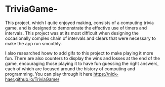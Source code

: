 # TriviaGame-


This project, which I quite enjoyed making, consists of a computing trivia game, and is designed to demonstrate the effective use of timers and intervals. This project was at its most difficult when designing the occasionally complex chain of intervals and clears that were necessary to make the app run smoothly.

I also researched hoew to add gifs to this project to make playing it more fun. There are also counters to display the wins and losses at the end of the game, encouraging those playing it to have fun guessing the right answers, each of which are focused around the history of computing and programming. You can play through it here https://nick-haer.github.io/TriviaGame/
